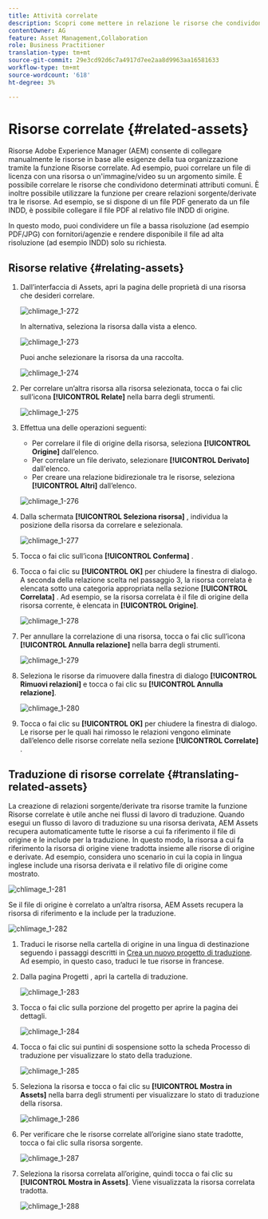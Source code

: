 ```yaml
---
title: Attività correlate
description: Scopri come mettere in relazione le risorse che condividono alcuni attributi comuni. È inoltre possibile utilizzare la funzione per creare relazioni sorgente/derivate tra le risorse.
contentOwner: AG
feature: Asset Management,Collaboration
role: Business Practitioner
translation-type: tm+mt
source-git-commit: 29e3cd92d6c7a4917d7ee2aa8d9963aa16581633
workflow-type: tm+mt
source-wordcount: '618'
ht-degree: 3%

---
```



# Risorse correlate {#related-assets}

Risorse Adobe Experience Manager (AEM) consente di collegare manualmente le risorse in base alle esigenze della tua organizzazione tramite la funzione Risorse correlate. Ad esempio, puoi correlare un file di licenza con una risorsa o un&#39;immagine/video su un argomento simile. È possibile correlare le risorse che condividono determinati attributi comuni. È inoltre possibile utilizzare la funzione per creare relazioni sorgente/derivate tra le risorse. Ad esempio, se si dispone di un file PDF generato da un file INDD, è possibile collegare il file PDF al relativo file INDD di origine.

In questo modo, puoi condividere un file a bassa risoluzione (ad esempio PDF/JPG) con fornitori/agenzie e rendere disponibile il file ad alta risoluzione (ad esempio INDD) solo su richiesta.

## Risorse relative {#relating-assets}

1. Dall’interfaccia di Assets, apri la pagina delle proprietà di una risorsa che desideri correlare.

   ![chlimage_1-272](assets/chlimage_1-272.png)

   In alternativa, seleziona la risorsa dalla vista a elenco.

   ![chlimage_1-273](assets/chlimage_1-273.png)

   Puoi anche selezionare la risorsa da una raccolta.

   ![chlimage_1-274](assets/chlimage_1-274.png)

1. Per correlare un’altra risorsa alla risorsa selezionata, tocca o fai clic sull’icona **[!UICONTROL Relate]** nella barra degli strumenti.

   ![chlimage_1-275](assets/chlimage_1-275.png)

1. Effettua una delle operazioni seguenti:

   * Per correlare il file di origine della risorsa, seleziona **[!UICONTROL Origine]** dall’elenco.
   * Per correlare un file derivato, selezionare **[!UICONTROL Derivato]** dall&#39;elenco.
   * Per creare una relazione bidirezionale tra le risorse, seleziona **[!UICONTROL Altri]** dall’elenco.

   ![chlimage_1-276](assets/chlimage_1-276.png)

1. Dalla schermata **[!UICONTROL Seleziona risorsa]** , individua la posizione della risorsa da correlare e selezionala.

   ![chlimage_1-277](assets/chlimage_1-277.png)

1. Tocca o fai clic sull’icona **[!UICONTROL Conferma]** .
1. Tocca o fai clic su **[!UICONTROL OK]** per chiudere la finestra di dialogo. A seconda della relazione scelta nel passaggio 3, la risorsa correlata è elencata sotto una categoria appropriata nella sezione **[!UICONTROL Correlata]** . Ad esempio, se la risorsa correlata è il file di origine della risorsa corrente, è elencata in **[!UICONTROL Origine]**.

   ![chlimage_1-278](assets/chlimage_1-278.png)

1. Per annullare la correlazione di una risorsa, tocca o fai clic sull’icona **[!UICONTROL Annulla relazione]** nella barra degli strumenti.

   ![chlimage_1-279](assets/chlimage_1-279.png)

1. Seleziona le risorse da rimuovere dalla finestra di dialogo **[!UICONTROL Rimuovi relazioni]** e tocca o fai clic su **[!UICONTROL Annulla relazione]**.

   ![chlimage_1-280](assets/chlimage_1-280.png)

1. Tocca o fai clic su **[!UICONTROL OK]** per chiudere la finestra di dialogo. Le risorse per le quali hai rimosso le relazioni vengono eliminate dall’elenco delle risorse correlate nella sezione **[!UICONTROL Correlate]** .

## Traduzione di risorse correlate {#translating-related-assets}

La creazione di relazioni sorgente/derivate tra risorse tramite la funzione Risorse correlate è utile anche nei flussi di lavoro di traduzione. Quando esegui un flusso di lavoro di traduzione su una risorsa derivata, AEM Assets recupera automaticamente tutte le risorse a cui fa riferimento il file di origine e le include per la traduzione. In questo modo, la risorsa a cui fa riferimento la risorsa di origine viene tradotta insieme alle risorse di origine e derivate. Ad esempio, considera uno scenario in cui la copia in lingua inglese include una risorsa derivata e il relativo file di origine come mostrato.

![chlimage_1-281](assets/chlimage_1-281.png)

Se il file di origine è correlato a un’altra risorsa, AEM Assets recupera la risorsa di riferimento e la include per la traduzione.

![chlimage_1-282](assets/chlimage_1-282.png)

1. Traduci le risorse nella cartella di origine in una lingua di destinazione seguendo i passaggi descritti in [Crea un nuovo progetto di traduzione](translation-projects.md#create-a-new-translation-project). Ad esempio, in questo caso, traduci le tue risorse in francese.
1. Dalla pagina Progetti , apri la cartella di traduzione.

   ![chlimage_1-283](assets/chlimage_1-283.png)

1. Tocca o fai clic sulla porzione del progetto per aprire la pagina dei dettagli.

   ![chlimage_1-284](assets/chlimage_1-284.png)

1. Tocca o fai clic sui puntini di sospensione sotto la scheda Processo di traduzione per visualizzare lo stato della traduzione.

   ![chlimage_1-285](assets/chlimage_1-285.png)

1. Seleziona la risorsa e tocca o fai clic su **[!UICONTROL Mostra in Assets]** nella barra degli strumenti per visualizzare lo stato di traduzione della risorsa.

   ![chlimage_1-286](assets/chlimage_1-286.png)

1. Per verificare che le risorse correlate all’origine siano state tradotte, tocca o fai clic sulla risorsa sorgente.

   ![chlimage_1-287](assets/chlimage_1-287.png)

1. Seleziona la risorsa correlata all’origine, quindi tocca o fai clic su **[!UICONTROL Mostra in Assets]**. Viene visualizzata la risorsa correlata tradotta.

   ![chlimage_1-288](assets/chlimage_1-288.png)
